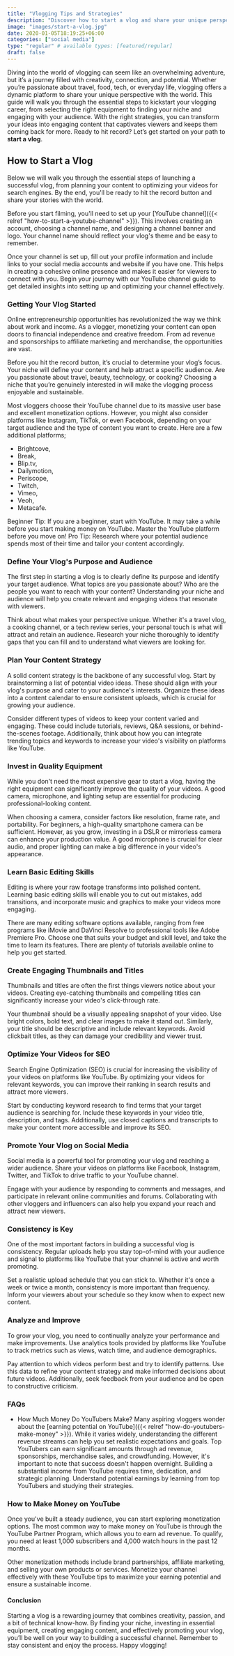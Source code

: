 ```yaml
---
title: "Vlogging Tips and Strategies"
description: "Discover how to start a vlog and share your unique perspective with the world! Learn essential steps, tips, and strategies to begin your vlogging journey."
image: "images/start-a-vlog.jpg"
date: 2020-01-05T18:19:25+06:00
categories: ["social media"]
type: "regular" # available types: [featured/regular]
draft: false
---
```


Diving into the world of vlogging can seem like an overwhelming adventure, but it’s a journey filled with creativity, connection, and potential. Whether you’re passionate about travel, food, tech, or everyday life, vlogging offers a dynamic platform to share your unique perspective with the world. This guide will walk you through the essential steps to kickstart your vlogging career, from selecting the right equipment to finding your niche and engaging with your audience. With the right strategies, you can transform your ideas into engaging content that captivates viewers and keeps them coming back for more. Ready to hit record? Let’s get started on your path to **start a vlog**.

## How to Start a Vlog

Below we will walk you through the essential steps of launching a successful vlog, from planning your content to optimizing your videos for search engines. By the end, you'll be ready to hit the record button and share your stories with the world.

Before you start filming, you'll need to set up your [YouTube channel]({{< relref "how-to-start-a-youtube-channel" >}}). This involves creating an account, choosing a channel name, and designing a channel banner and logo. Your channel name should reflect your vlog's theme and be easy to remember.

Once your channel is set up, fill out your profile information and include links to your social media accounts and website if you have one. This helps in creating a cohesive online presence and makes it easier for viewers to connect with you. Begin your journey with our YouTube channel guide to get detailed insights into setting up and optimizing your channel effectively.

### Getting Your Vlog Started

Online entrepreneurship opportunities has revolutionized the way we think about work and income. As a vlogger, monetizing your content can open doors to financial independence and creative freedom. From ad revenue and sponsorships to affiliate marketing and merchandise, the opportunities are vast.

Before you hit the record button, it’s crucial to determine your vlog’s focus. Your niche will define your content and help attract a specific audience. Are you passionate about travel, beauty, technology, or cooking? Choosing a niche that you’re genuinely interested in will make the vlogging process enjoyable and sustainable.

Most vloggers choose their YouTube channel due to its massive user base and excellent monetization options. However, you might also consider platforms like Instagram, TikTok, or even Facebook, depending on your target audience and the type of content you want to create. Here are a few additional platforms;

* Brightcove,
* Break,
* Blip.tv,
* Dailymotion,
* Periscope,
* Twitch,
* Vimeo,
* Veoh,
* Metacafe.

Beginner Tip: If you are a beginner, start with YouTube. It may take a while before you start making money on YouTube. Master the YouTube platform before you move on!
Pro Tip: Research where your potential audience spends most of their time and tailor your content accordingly.

### Define Your Vlog's Purpose and Audience

The first step in starting a vlog is to clearly define its purpose and identify your target audience. What topics are you passionate about? Who are the people you want to reach with your content? Understanding your niche and audience will help you create relevant and engaging videos that resonate with viewers.

Think about what makes your perspective unique. Whether it's a travel vlog, a cooking channel, or a tech review series, your personal touch is what will attract and retain an audience. Research your niche thoroughly to identify gaps that you can fill and to understand what viewers are looking for.

### Plan Your Content Strategy

A solid content strategy is the backbone of any successful vlog. Start by brainstorming a list of potential video ideas. These should align with your vlog's purpose and cater to your audience's interests. Organize these ideas into a content calendar to ensure consistent uploads, which is crucial for growing your audience.

Consider different types of videos to keep your content varied and engaging. These could include tutorials, reviews, Q&A sessions, or behind-the-scenes footage. Additionally, think about how you can integrate trending topics and keywords to increase your video's visibility on platforms like YouTube.

### Invest in Quality Equipment

While you don't need the most expensive gear to start a vlog, having the right equipment can significantly improve the quality of your videos. A good camera, microphone, and lighting setup are essential for producing professional-looking content.

When choosing a camera, consider factors like resolution, frame rate, and portability. For beginners, a high-quality smartphone camera can be sufficient. However, as you grow, investing in a DSLR or mirrorless camera can enhance your production value. A good microphone is crucial for clear audio, and proper lighting can make a big difference in your video's appearance.

### Learn Basic Editing Skills

Editing is where your raw footage transforms into polished content. Learning basic editing skills will enable you to cut out mistakes, add transitions, and incorporate music and graphics to make your videos more engaging.

There are many editing software options available, ranging from free programs like iMovie and DaVinci Resolve to professional tools like Adobe Premiere Pro. Choose one that suits your budget and skill level, and take the time to learn its features. There are plenty of tutorials available online to help you get started.

### Create Engaging Thumbnails and Titles

Thumbnails and titles are often the first things viewers notice about your videos. Creating eye-catching thumbnails and compelling titles can significantly increase your video's click-through rate.

Your thumbnail should be a visually appealing snapshot of your video. Use bright colors, bold text, and clear images to make it stand out. Similarly, your title should be descriptive and include relevant keywords. Avoid clickbait titles, as they can damage your credibility and viewer trust.

### Optimize Your Videos for SEO

Search Engine Optimization (SEO) is crucial for increasing the visibility of your videos on platforms like YouTube. By optimizing your videos for relevant keywords, you can improve their ranking in search results and attract more viewers.

Start by conducting keyword research to find terms that your target audience is searching for. Include these keywords in your video title, description, and tags. Additionally, use closed captions and transcripts to make your content more accessible and improve its SEO.

### Promote Your Vlog on Social Media

Social media is a powerful tool for promoting your vlog and reaching a wider audience. Share your videos on platforms like Facebook, Instagram, Twitter, and TikTok to drive traffic to your YouTube channel.

Engage with your audience by responding to comments and messages, and participate in relevant online communities and forums. Collaborating with other vloggers and influencers can also help you expand your reach and attract new viewers.

### Consistency is Key

One of the most important factors in building a successful vlog is consistency. Regular uploads help you stay top-of-mind with your audience and signal to platforms like YouTube that your channel is active and worth promoting.

Set a realistic upload schedule that you can stick to. Whether it's once a week or twice a month, consistency is more important than frequency. Inform your viewers about your schedule so they know when to expect new content.

### Analyze and Improve

To grow your vlog, you need to continually analyze your performance and make improvements. Use analytics tools provided by platforms like YouTube to track metrics such as views, watch time, and audience demographics.

Pay attention to which videos perform best and try to identify patterns. Use this data to refine your content strategy and make informed decisions about future videos. Additionally, seek feedback from your audience and be open to constructive criticism.

### FAQs

* How Much Money Do YouTubers Make? Many aspiring vloggers wonder about the [earning potential on YouTube]({{< relref "how-do-youtubers-make-money" >}}). While it varies widely, understanding the different revenue streams can help you set realistic expectations and goals. Top YouTubers can earn significant amounts through ad revenue, sponsorships, merchandise sales, and crowdfunding. However, it's important to note that success doesn't happen overnight. Building a substantial income from YouTube requires time, dedication, and strategic planning. Understand potential earnings by learning from top YouTubers and studying their strategies.

### How to Make Money on YouTube

Once you've built a steady audience, you can start exploring monetization options. The most common way to make money on YouTube is through the YouTube Partner Program, which allows you to earn ad revenue. To qualify, you need at least 1,000 subscribers and 4,000 watch hours in the past 12 months.

Other monetization methods include brand partnerships, affiliate marketing, and selling your own products or services. Monetize your channel effectively with these YouTube tips to maximize your earning potential and ensure a sustainable income.

#### Conclusion

Starting a vlog is a rewarding journey that combines creativity, passion, and a bit of technical know-how. By finding your niche, investing in essential equipment, creating engaging content, and effectively promoting your vlog, you’ll be well on your way to building a successful channel. Remember to stay consistent and enjoy the process. Happy vlogging!
